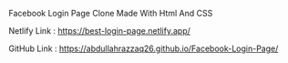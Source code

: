 Facebook Login Page Clone Made With Html And CSS

Netlify Link : https://best-login-page.netlify.app/

GitHub Link : https://abdullahrazzaq26.github.io/Facebook-Login-Page/
